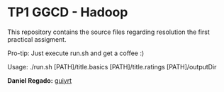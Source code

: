 # TP1 GGCD - Hadoop

This repository contains the source files regarding resolution the first practical assigment. 

Pro-tip: Just execute run.sh and get a coffee :)

Usage: ./run.sh [PATH]/title.basics [PATH]/title.ratings [PATH]/outputDir

 
**Daniel Regado:** [guiyrt](https://github.com/guiyrt)
